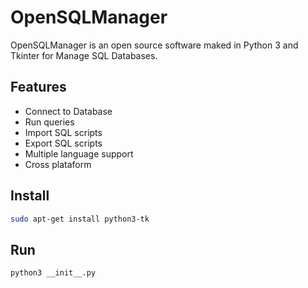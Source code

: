 # OpenSQLManager

OpenSQLManager is an open source software maked in Python 3 and Tkinter for Manage SQL Databases.

## Features
* Connect to Database
* Run queries
* Import SQL scripts
* Export SQL scripts
* Multiple language support
* Cross plataform

## Install
```bash
sudo apt-get install python3-tk
```

## Run
```bash
python3 __init__.py
```
